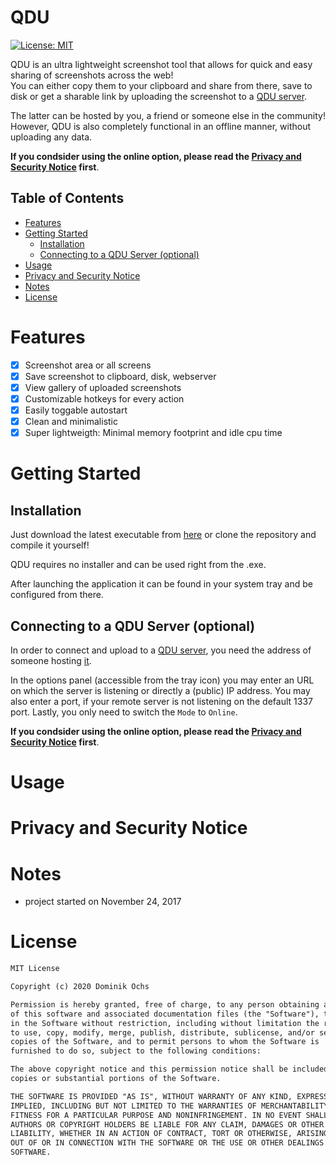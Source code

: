 # QDU 

[![License: MIT](https://img.shields.io/badge/License-MIT-yellow.svg)](https://opensource.org/licenses/MIT)

QDU is an ultra lightweight screenshot tool that allows for quick and easy sharing of screenshots across the web!  
You can either copy them to your clipboard and share from there, save to disk or get a sharable link by uploading the screenshot to a [QDU server](https://github.com/4kills/qdu_server).

The latter can be hosted by you, a friend or someone else in the community! However, QDU is also completely functional in an offline manner, without uploading any data.

**If you condsider using the online option, please read the [Privacy and Security Notice](privacy-and-security-notice) first**. 

## Table of Contents

- [Features](#features)
- [Getting Started](#getting-started)
  - [Installation](#installation)
  - [Connecting to a QDU Server (optional)](#connecting-to-a-qdu-server-optional)
- [Usage](#usage)
- [Privacy and Security Notice](#privacy-and-security-notice)
- [Notes](#notes)
- [License](#license)

# Features

- [x] Screenshot area or all screens
- [x] Save screenshot to clipboard, disk, webserver
- [x] View gallery of uploaded screenshots
- [x] Customizable hotkeys for every action 
- [x] Easily toggable autostart
- [x] Clean and minimalistic 
- [x] Super lightweigth: Minimal memory footprint and idle cpu time

# Getting Started

## Installation 

Just download the latest executable from [here](https://github.com/4kills/QDU/releases) or clone the repository and compile it yourself!  

QDU requires no installer and can be used right from the .exe. 

After launching the application it can be found in your system tray and be configured from there. 

## Connecting to a QDU Server (optional)

In order to connect and upload to a [QDU server](https://github.com/4kills/qdu_server), you need the address of someone hosting [it](https://github.com/4kills/qdu_server). 

In the options panel (accessible from the tray icon) you may enter an URL on which the server is listening or directly a (public) IP address. You may also enter a port, if your remote server is not listening on the default 1337 port. Lastly, you only need to switch the `Mode` to `Online`. 

**If you condsider using the online option, please read the [Privacy and Security Notice](privacy-and-security-notice) first**.

# Usage

# Privacy and Security Notice

# Notes

- project started on November 24, 2017

# License

```txt
MIT License

Copyright (c) 2020 Dominik Ochs

Permission is hereby granted, free of charge, to any person obtaining a copy
of this software and associated documentation files (the "Software"), to deal
in the Software without restriction, including without limitation the rights
to use, copy, modify, merge, publish, distribute, sublicense, and/or sell
copies of the Software, and to permit persons to whom the Software is
furnished to do so, subject to the following conditions:

The above copyright notice and this permission notice shall be included in all
copies or substantial portions of the Software.

THE SOFTWARE IS PROVIDED "AS IS", WITHOUT WARRANTY OF ANY KIND, EXPRESS OR
IMPLIED, INCLUDING BUT NOT LIMITED TO THE WARRANTIES OF MERCHANTABILITY,
FITNESS FOR A PARTICULAR PURPOSE AND NONINFRINGEMENT. IN NO EVENT SHALL THE
AUTHORS OR COPYRIGHT HOLDERS BE LIABLE FOR ANY CLAIM, DAMAGES OR OTHER
LIABILITY, WHETHER IN AN ACTION OF CONTRACT, TORT OR OTHERWISE, ARISING FROM,
OUT OF OR IN CONNECTION WITH THE SOFTWARE OR THE USE OR OTHER DEALINGS IN THE
SOFTWARE.
```
